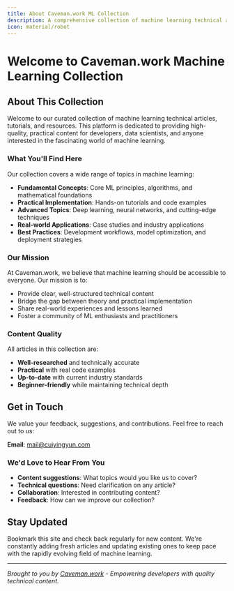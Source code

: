 ```yaml
---
title: About Caveman.work ML Collection
description: A comprehensive collection of machine learning technical articles and resources
icon: material/robot
---
```


# Welcome to Caveman.work Machine Learning Collection

## About This Collection

Welcome to our curated collection of machine learning technical articles, tutorials, and resources. This platform is dedicated to providing high-quality, practical content for developers, data scientists, and anyone interested in the fascinating world of machine learning.

### What You'll Find Here

Our collection covers a wide range of topics in machine learning:

- **Fundamental Concepts**: Core ML principles, algorithms, and mathematical foundations
- **Practical Implementation**: Hands-on tutorials and code examples
- **Advanced Topics**: Deep learning, neural networks, and cutting-edge techniques
- **Real-world Applications**: Case studies and industry applications
- **Best Practices**: Development workflows, model optimization, and deployment strategies

### Our Mission

At Caveman.work, we believe that machine learning should be accessible to everyone. Our mission is to:

- Provide clear, well-structured technical content
- Bridge the gap between theory and practical implementation
- Share real-world experiences and lessons learned
- Foster a community of ML enthusiasts and practitioners

### Content Quality

All articles in this collection are:
- **Well-researched** and technically accurate
- **Practical** with real code examples
- **Up-to-date** with current industry standards
- **Beginner-friendly** while maintaining technical depth

## Get in Touch

We value your feedback, suggestions, and contributions. Feel free to reach out to us:

**Email**: [mail@cuiyingyun.com](mailto:mail@cuiyingyun.com)

### We'd Love to Hear From You

- **Content suggestions**: What topics would you like us to cover?
- **Technical questions**: Need clarification on any article?
- **Collaboration**: Interested in contributing content?
- **Feedback**: How can we improve our collection?

## Stay Updated

Bookmark this site and check back regularly for new content. We're constantly adding fresh articles and updating existing ones to keep pace with the rapidly evolving field of machine learning.

---

*Brought to you by [Caveman.work](https://caveman.work) - Empowering developers with quality technical content.*




